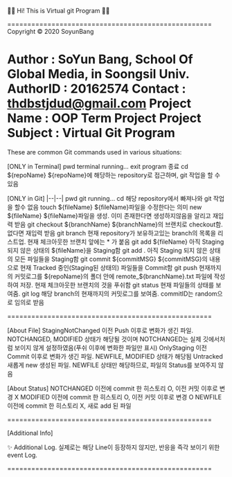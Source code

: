 ✋🏻 Hi! This is Virtual git Program ✋🏻

===================================================
Copyright © 2020 SoyunBang

Author : SoYun Bang, School Of Global Media, in Soongsil Univ.
AuthorID : 20162574
Contact : thdbstjdud@gmail.com
Project Name : OOP Term Project
Project Subject : Virtual Git Program
====================================================

These are common Git commands used in various situations:

[ONLY in Terminal]
pwd terminal running...
exit program 종료
cd ${repoName}              ${repoName}에 해당하는 repository로 접근하며, git 작업을 할 수 있음

[ONLY in Git]
|--|--|
pwd git running...
cd 해당 repository에서 빠져나와 git 작업을 할수 없음
touch ${fileName}           ${fileName}파일을 수정한다는 의미
new ${fileName}           ${fileName}파일을 생성. 이미 존재한다면 생성하지않음을 알리고 재입력 받음
git checkout ${branchName}           ${branchName}의 브랜치로 checkout함. 없다면 재입력 받음
git branch 현재 repository가 보유하고있는 branch의 목록을 리스트업. 현재 체크아웃한 브랜치 앞에는 \* 가 붙음
git add ${fileName}          아직 Staging되지 않은 상태의 ${fileName}을 Staging함
git add . 아직 Staging 되지 않은 상태의 모든 파일들을 Staging함
git commit ${commitMSG}          ${commitMSG}의 내용으로 현재 Tracked 중인(Staging된 상태의) 파일들을 Commit함
git push 현재까지의 커밋로그를 ${repoName}의 폴더 안에 remote_${branchName}.txt 파일에 작성하여 저장. 현재 체크아웃한 브랜치의 것을 푸쉬함
git status 현재 파일들의 상태를 보여줌.
git log 해당 branch의 현재까지의 커밋로그를 보여줌. commitID는 random으로 임의로 받음

===================================================

[About File]
StagingNotChanged 이전 Push 이후로 변화가 생긴 파일. NOTCHANGED, MODIFIED 상태가 해당될 것이며 NOTCHANGED는 실제 깃에서처럼 보이지 않게 설정하였음(푸쉬 이후에 변화한 파일만 표시)
OnlyStaging 이전 Commit 이후로 변화가 생긴 파일. NEWFILE, MODIFIED 상태가 해당됨
Untracked 새롭게 new 생성된 파일. NEWFILE 상태만 해당하므로, 파일의 Status를 보여주지 않음

[About Status]
NOTCHANGED 이전에 commit 한 히스토리 O, 이전 커밋 이후로 변경 X
MODIFIED 이전에 commit 한 히스토리 O, 이전 커밋 이후로 변경 O
NEWFILE 이전에 commit 한 히스토리 X, 새로 add 된 파일

===================================================

[Additional Info]

✨ Additional Log. 실제로는 해당 Line이 등장하지 않지만, 반응을 즉각 보이기 위한 event Log.

===================================================

